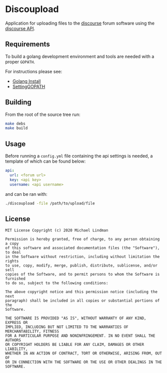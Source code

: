 # Discoupload

Application for uploading files to the [discourse](https://www.discourse.org) forum software using the [discourse API](https://docs.discourse.org).

## Requirements

To build a golang development environment and tools are needed with a proper `GOPATH`.

For instructions please see:

* [Golang Install](https://golang.org/doc/install)
* [SettingGOPATH](https://github.com/golang/go/wiki/SettingGOPATH)

## Building

From the root of the source tree run:

```sh
make debs
make build
```

## Usage

Before running a `config.yml` file containing the api settings is needed, a template of which can be found below:

```yaml
api:
  url: <forum url>
  key: <api key>
  username: <api username>
```

and can be ran with:

```sh
./discoupload -file /path/to/upload/file
```

## License

```text
MIT License Copyright (c) 2020 Michael Lindman

Permission is hereby granted, free of charge, to any person obtaining a copy
of this software and associated documentation files (the "Software"), to deal
in the Software without restriction, including without limitation the rights
to use, copy, modify, merge, publish, distribute, sublicense, and/or sell
copies of the Software, and to permit persons to whom the Software is furnished
to do so, subject to the following conditions:

The above copyright notice and this permission notice (including the next
paragraph) shall be included in all copies or substantial portions of the
Software.

THE SOFTWARE IS PROVIDED "AS IS", WITHOUT WARRANTY OF ANY KIND, EXPRESS OR
IMPLIED, INCLUDING BUT NOT LIMITED TO THE WARRANTIES OF MERCHANTABILITY, FITNESS
FOR A PARTICULAR PURPOSE AND NONINFRINGEMENT. IN NO EVENT SHALL THE AUTHORS
OR COPYRIGHT HOLDERS BE LIABLE FOR ANY CLAIM, DAMAGES OR OTHER LIABILITY,
WHETHER IN AN ACTION OF CONTRACT, TORT OR OTHERWISE, ARISING FROM, OUT OF
OR IN CONNECTION WITH THE SOFTWARE OR THE USE OR OTHER DEALINGS IN THE SOFTWARE.
```
